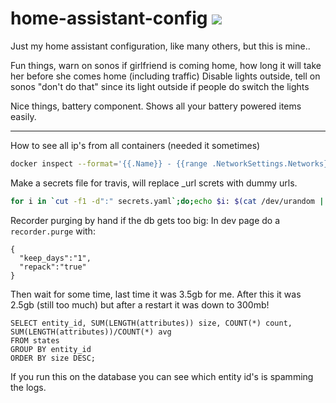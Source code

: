# home-assistant-config <a href="https://travis-ci.org/riemers/home-assistant-config"><img src="https://travis-ci.org/riemers/home-assistant-config.svg?branch=master"/></a>

Just my home assistant configuration, like many others, but this is mine..

Fun things, warn on sonos if girlfriend is coming home, how long it will take her before she comes home (including traffic)
Disable lights outside, tell on sonos "don't do that" since its light outside if people do switch the lights

Nice things, battery component. Shows all your battery powered items easily.

***
How to see all ip's from all containers (needed it sometimes)
```bash
docker inspect --format='{{.Name}} - {{range .NetworkSettings.Networks}}{{.IPAddress}}{{end}}' $(docker ps -aq)
```
Make a secrets file for travis, will replace _url screts with dummy urls.
```bash
for i in `cut -f1 -d":" secrets.yaml`;do;echo $i: $(cat /dev/urandom | tr -dc 'a-zA-Z0-9' | fold -w 32 | head -n 1);done | sed 's/_url:.*/_url: https:\/\/www.some.url.com/' > travis_secrets.yaml
```
Recorder purging by hand if the db gets too big:
In dev page do a `recorder.purge` with:
```
{
  "keep_days":"1",
  "repack":"true"
}
```
Then wait for some time, last time it was 3.5gb for me. After this it was 2.5gb (still too much) but after a restart it was down to 300mb!

```
SELECT entity_id, SUM(LENGTH(attributes)) size, COUNT(*) count, SUM(LENGTH(attributes))/COUNT(*) avg
FROM states
GROUP BY entity_id
ORDER BY size DESC;
```
If you run this on the database you can see which entity id's is spamming the logs. 